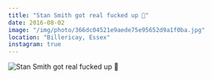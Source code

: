 ```yaml
---
title: "Stan Smith got real fucked up 👟"
date: 2016-08-02
image: "/img/photo/366dc04521e9aede75e95652d9a1f0ba.jpg"
location: "Billericay, Essex"
instagram: true
---
```


![Stan Smith got real fucked up 👟](/img/photo/366dc04521e9aede75e95652d9a1f0ba.jpg)
